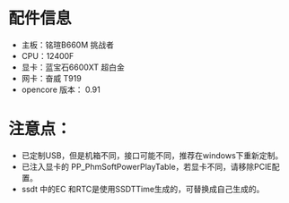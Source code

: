 # 配件信息
- 主板：铭瑄B660M 挑战者
- CPU：12400F
- 显卡：蓝宝石6600XT 超白金
- 网卡：奋威 T919
- opencore 版本： 0.91

# 注意点：
- 已定制USB，但是机箱不同，接口可能不同，推荐在windows下重新定制。 
- 已注入显卡的 PP_PhmSoftPowerPlayTable，若显卡不同，请移除PCIE配置。 
- ssdt 中的EC 和RTC是使用SSDTTime生成的，可替换成自己生成的。